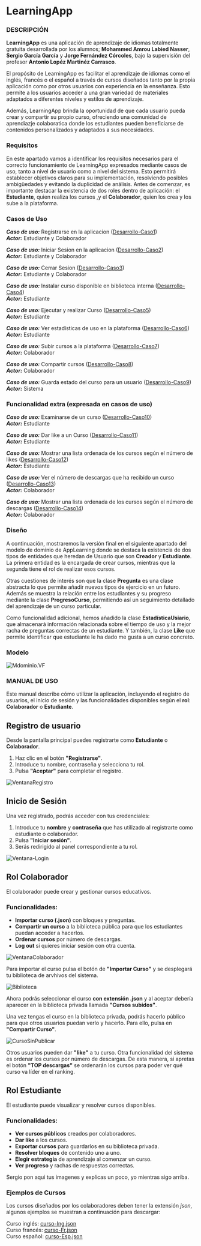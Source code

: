 ﻿# LearningApp

### DESCRIPCIÓN 

**LearningApp** es una aplicación de aprendizaje de idiomas totalmente gratuita desarrollada por los alumnos; **Mohammed Amrou Labied Nasser**, **Sergio García García** y **Jorge Fernández Córcoles**, bajo la supervisión del profesor **Antonio Lopéz Martinéz Carrasco**.

El propósito de LearningApp es facilitar el aprendizaje de idiomas como el inglés, francés o el español a través de cursos diseñados tanto por la propia aplicación como por otros usuarios con experiencia en la enseñanza. Esto permite a los usuarios acceder a una gran variedad de materiales adaptados a diferentes niveles y estilos de aprendizaje. 

Además, LearningApp brinda la oportunidad de que cada usuario pueda crear y compartir su propio curso, ofreciendo una comunidad de aprendiazje colaboratica donde los estudiantes pueden beneficiarse de contenidos personalizados y adaptados a sus necesidades. 

### Requisitos

En este apartado vamos a identificar los requisitos necesarios para el correcto funcionamiento de LearningApp expresados mediante casos de uso, tanto a nivel de usuario como a nivel del sistema. Esto permitirá establecer objetivos claros para su implementación, resolviendo posibles ambigüedades y evitando la duplicidad de análisis. Antes de comenzar, es importante destacar la existencia de dos roles dentro de aplicación: el **Estudiante**, quien realiza los cursos ,y el **Colaborador**, quien los crea y los sube a la plataforma.

### Casos de Uso

***Caso de uso:*** Registrarse en la aplicacion ([Desarrollo-Caso1](https://github.com/the-HaMo/PDS-proyect/blob/main/info/Desarrollo-Caso1.md))\
***Actor:*** Estudiante y Colaborador

***Caso de uso:*** Iniciar Sesion en la aplicacion ([Desarrollo-Caso2](https://github.com/the-HaMo/PDS-proyect/blob/main/info/Desarrollo-Caso2.md))\
***Actor:*** Estudiante y Colaborador 

***Caso de uso:*** Cerrar Sesion ([Desarrollo-Caso3](https://github.com/the-HaMo/PDS-proyect/blob/main/info/Desarrollo-Caso3.md))\
***Actor:*** Estudiante y Colaborador 

***Caso de uso:*** Instalar curso disponible en biblioteca interna ([Desarrollo-Caso4](https://github.com/the-HaMo/PDS-proyect/blob/main/info/Desarrollo-Caso4.md))\
***Actor:*** Estudiante 

***Caso de uso:*** Ejecutar y realizar Curso ([Desarrollo-Caso5](https://github.com/the-HaMo/PDS-proyect/blob/main/info/Desarrollo-Caso5.md))\
***Actor:*** Estudiante

***Caso de uso:*** Ver estadísticas de uso en la plataforma ([Desarrollo-Caso6](https://github.com/the-HaMo/PDS-proyect/blob/main/info/Desarrollo-Caso6.md))\
***Actor:*** Estudiante

***Caso de uso:*** Subir cursos a la plataforma ([Desarrollo-Caso7](https://github.com/the-HaMo/PDS-proyect/blob/main/info/Desarrollo-Caso7.md))\
***Actor:*** Colaborador

***Caso de uso:*** Compartir cursos ([Desarrollo-Caso8](https://github.com/the-HaMo/PDS-proyect/blob/main/info/Desarrollo-Caso8.md))\
***Actor:*** Colaborador

***Caso de uso:*** Guarda estado del curso para un usuario ([Desarrollo-Caso9](https://github.com/the-HaMo/PDS-proyect/blob/main/info/Desarrollo-Caso9.md))\
***Actor:*** Sistema

### Funcionalidad extra (expresada en casos de uso) 

***Caso de uso:*** Examinarse de un curso ([Desarrollo-Caso10](https://github.com/the-HaMo/PDS-proyect/blob/main/info/Desarrollo-Caso10.md))\
***Actor:*** Estudiante 

***Caso de uso:*** Dar like a un Curso ([Desarrollo-Caso11](https://github.com/the-HaMo/PDS-proyect/blob/main/info/Desarrollo-Caso11.md))\
***Actor:*** Estudiante

***Caso de uso:*** Mostrar una lista ordenada de los cursos según el número de likes ([Desarrollo-Caso12](https://github.com/the-HaMo/PDS-proyect/blob/main/info/Desarrollo-Caso12.md))\
***Actor:*** Estudiante

***Caso de uso:*** Ver el número de descargas que ha recibido un curso ([Desarrollo-Caso13](https://github.com/the-HaMo/PDS-proyect/blob/main/info/Desarrollo-Caso13.md))\
***Actor:*** Colaborador

***Caso de uso:*** Mostrar una lista ordenada de los cursos según el número de descargas ([Desarrollo-Caso14](https://github.com/the-HaMo/PDS-proyect/blob/main/info/Desarrollo-Caso14.md))\
***Actor:*** Colaborador

### Diseño

A continuación, mostraremos la versión final en el siguiente apartado del modelo de dominio de AppLearning donde se destaca la existencia de dos tipos de entidades que heredan de Usuario que son **Creador** y **Estudiante**. La primera entidad es la encargada de crear cursos, mientras que la segunda tiene el rol de realizar esos cursos. 

Otras cuestiones de interés son que la clase **Pregunta** es una clase abstracta lo que permite añadir nuevos tipos de ejercicio en un futuro. Además se muestra la relación entre los estudiantes y su progreso mediante la clase **ProgresoCurso**, permitiendo así un seguimiento detallado del aprendizaje de un curso particular.

Como funcionalidad adicional, hemos añadido la clase **EstadísticaUsiario**, que almacenará información relacionada sobre el tiempo de uso y la mejor racha de preguntas correctas de un estudiante. Y también, la clase **Like** que permite identificar que estudiante le ha dado me gusta a un curso concreto.

### Modelo

![Mdominio.VF](https://github.com/the-HaMo/PDS-proyect/blob/main/info/diagramaVF.jpg)

### MANUAL DE USO 

Este manual describe cómo utilizar la aplicación, incluyendo el registro de usuarios, el inicio de sesión y las funcionalidades disponibles según el **rol**: **Colaborador** o **Estudiante**.

## Registro de usuario
Desde la pantalla principal puedes registrarte como **Estudiante** o **Colaborador**.

1. Haz clic en el botón **"Registrarse"**.
2. Introduce tu nombre, contraseña y selecciona tu rol.
3. Pulsa **"Aceptar"** para completar el registro.

![VentanaRegistro](https://github.com/the-HaMo/PDS-proyect/blob/main/info/Ventana-Registro.png)


## Inicio de Sesión

Una vez registrado, podrás acceder con tus credenciales:

1. Introduce tu **nombre** y **contraseña** que has utilizado al registrarte como estudiante o colaborador.
2. Pulsa **"Iniciar sesión"**.
3. Serás redirigido al panel correspondiente a tu rol.

![Ventana-Login](https://github.com/the-HaMo/PDS-proyect/blob/main/info/Ventana-Login.png)


## Rol Colaborador

El colaborador puede crear y gestionar cursos educativos.

### Funcionalidades:
- **Importar curso (.json)** con bloques y preguntas.
- **Compartir un curso** a la biblioteca pública para que los estudiantes puedan acceder a hacerlos.
- **Ordenar cursos** por número de descargas.
- **Log out** si quieres iniciar sesión con otra cuenta.

![VentanaColaborador](https://github.com/the-HaMo/PDS-proyect/blob/main/info/Ventana-Colaborador.png)

Para importar el curso pulsa el botón de **"Importar Curso"** y se desplegará tu biblioteca de arvhivos del sistema. 

![Biblioteca](https://github.com/the-HaMo/PDS-proyect/blob/main/info/Biblioteca.png)

Ahora podrás seleccionar el curso **con extensión .json** y al aceptar debería aparecer en la biblioteca privada llamada **"Cursos subidos"**.

Una vez tengas el curso en la biblioteca privada, podrás hacerlo público para que otros usuarios puedan verlo y hacerlo. Para ello, pulsa en **"Compartir Curso"**.

![CursoSinPublicar](https://github.com/the-HaMo/PDS-proyect/blob/main/info/CursoSinPublicar.png)

Otros usuarios pueden dar **"like"** a tu curso. Otra funcionalidad del sistema es ordenar los cursos por número de descargas.
De esta manera, si apretas el botón **"TOP descargas"** se ordenarán los cursos para poder ver qué curso va líder en el ranking. 


## Rol Estudiante

El estudiante puede visualizar y resolver cursos disponibles.
### Funcionalidades:
- **Ver cursos públicos** creados por colaboradores.
- **Dar like** a los cursos.
- **Exportar cursos** para guardarlos en su biblioteca privada.
- **Resolver bloques** de contenido uno a uno.
- **Elegir estrategia** de aprendizaje al comenzar un curso.
- **Ver progreso** y rachas de respuestas correctas.

Sergio pon aqui tus imagenes y explicas un poco, yo mientras sigo arriba.


### Ejemplos de Cursos

Los cursos diseñados por los colaboradores deben tener la extensión *json*, algunos ejemplos se muestran a continuación para descargar:

Curso inglés:  [curso-Ing.json](https://github.com/the-HaMo/PDS-proyect/blob/main/cursos/curso-Ing.json)\
Curso francés: [curso-Fr.json](https://github.com/the-HaMo/PDS-proyect/blob/main/cursos/curso-Fr.json)\
Curso español: [curso-Esp.json](https://github.com/the-HaMo/PDS-proyect/blob/main/cursos/curso-Esp.json)

